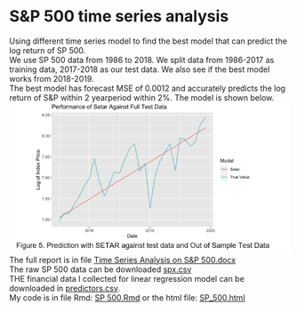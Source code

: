 # S&P 500 time series analysis
Using  different time series model to find the best model that can predict the log return of SP 500. <br />
We use SP 500 data from 1986 to 2018. We split data from 1986-2017 as training data, 2017-2018 as our test data. We also see if the best model works from 2018-2019. <br />
The best model has forecast MSE of 0.0012 and accurately predicts the log return of S&P within 2 yearperiod within 2%. The model is shown below. <br />
![](SP500%20model.PNG)
The full report is in file [Time Series Analysis on S&P 500.docx](https://github.com/oceancode1997/SP500priceprediction/blob/master/Time%20series%20analysis%20on%20S&P%20500.docx?raw=true) <br />
The raw SP 500 data can be downloaded [spx.csv](https://github.com/oceancode1997/SP500priceprediction/blob/master/spx.csv) <br />
THE financial data I collected for linear regression model can be downloaded in [predictors.csv](https://github.com/oceancode1997/SP500priceprediction/blob/master/predictors.csv). <br />
My code is in file Rmd:  [SP 500.Rmd](https://github.com/oceancode1997/SP500priceprediction/blob/master/SP%20500.Rmd) or the html file: [SP_500.html](https://github.com/oceancode1997/SP500priceprediction/blob/master/SP_500.html?raw=true) <br />

